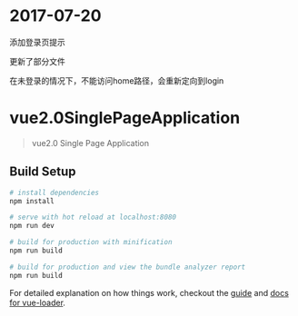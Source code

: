 # 2017-07-20

添加登录页提示

更新了部分文件

在未登录的情况下，不能访问home路径，会重新定向到login

# vue2.0SinglePageApplication

> vue2.0 Single Page Application

## Build Setup

``` bash
# install dependencies
npm install

# serve with hot reload at localhost:8080
npm run dev

# build for production with minification
npm run build

# build for production and view the bundle analyzer report
npm run build
```

For detailed explanation on how things work, checkout the [guide](http://vuejs-templates.github.io/webpack/) and [docs for vue-loader](http://vuejs.github.io/vue-loader).
